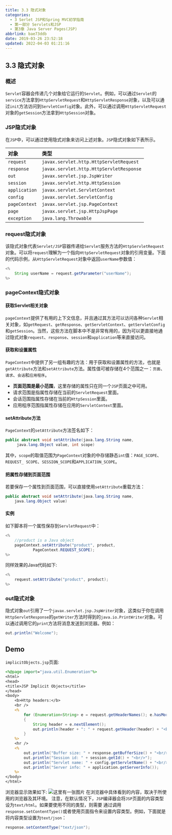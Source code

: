 ```yaml
---
title: 3.3 隐式对象
categories: 
  - 3 Serlet JSP和Spring MVC初学指南
  - 第一部分 Servlets和JSP
  - 第3章 Java Server Pages(JSP)
abbrlink: bae73ddb
date: 2019-03-26 23:52:18
updated: 2022-04-03 01:21:16
---
```

## 3.3 隐式对象 ##
### 概述 ###
`Servlet`容器会传递几个对象给它运行的`Servlet`。例如，可以通过`Servlet`的`service`方法拿到`HttpServletRequest`和`HttpServletResponse`对象，以及可以通过`init`方法访问到`ServletConfig`对象。此外，可以通过调用`HttpServletRequest`对象的`getSession`方法拿到`HttpSession`对象。
### JSP隐式对象 ###
在`JSP`中，可以通过使用隐式对象来访问上述对象。`JSP`隐式对象如下表所示。

|对象|类型|
|:------|:-----------|
|`request`|`javax.servlet.http.HttpServletRequest`|
|`response`|`javax.servlet.http.HttpServletResponse`|
|`out`|`javax.servlet.jsp.JspWriter`|
|`session`|`javax.servlet.http.HttpSession`|
|`application`|`javax.servlet.ServletContext`|
|`config`|`javax.servlet.ServletConfig`|
|`pageContext`|`javax.servlet.jsp.PageContext`|
|`page`|`javax.servlet.jsp.HttpJspPage`|
|`exception`|`java.lang.Throwable`|
### request隐式对象 ###
该隐式对象代表`Servlet/JSP`容器传递给`Servlet`服务方法的`HttpServletRequest`对象。可以将`request`理解为一个指向`HttpServletRequest`对象的引用变量。下面的代码示例，从`HttpServletRequest`对象中返回`userName`参数值：
```java
<%
    String userName = request.getParameter("userName");
%>
```
### pageContext隐式对象 ###
#### 获取Servlet相关对象 ####
`pageContext`提供了有用的上下文信息，并且通过其方法可以访问各种`Servlet`相关对象，如`getRequest`、`getResponse`、`getServletContext`、`getServletConfig`和`getSession`。当然，这些方法在脚本中不是非常有用的，因为可以更直接地通过隐式对象`request`、`response`、`session`和`application`等来直接访问。
#### 获取和设置属性 ####
`PageContext`中提供了另一组有趣的方法：用于获取和设置属性的方法，也就是`getAttribute`方法和`setAttribute`方法。属性值可被存储在4个范围之一：`页面`、`请求`、`会话`和`应用程序`。
- **页面范围是最小范围**，这里存储的属性只在同一个`JSP`页面之中可用。
- 请求范围是指属性存储在当前的`ServletRequest`里面。
- 会话范围指属性存储在当前的`HttpSession`里面。
- 应用程序范围指属性存储在应用的`ServletContext`里面。

#### setAttribute方法 ####
`PageContext`的`setAttribute`方法签名如下：
```java
public abstract void setAttribute(java.lang.String name,
     java.lang.Object value, int scope)
```
其中，`scope`的取值范围为`PageContext`对象的中存储静态`int`值：`PAGE_SCOPE`、`REQUEST_ SCOPE`、`SESSION_SCOPE`和`APPLICATION_SCOPE`。
#### 把属性存储到页面范围 ####
若要保存一个属性到页面范围，可以直接使用`setAttribute`重载方法：
```java
public abstract void setAttribute(java.lang.String name, 
    java.lang.Object value)
```
#### 实例 ####
如下脚本将一个属性保存到`ServletRequest`中：
```java
<%
    //product is a Java object
    pageContext.setAttribute("product", product, 
            PageContext.REQUEST_SCOPE);
%>
```
同样效果的Java代码如下:
```java
<%
    request.setAttribute("product", product);
%>
```
### out隐式对象 ###
隐式对象`out`引用了一个`javax.servlet.jsp.JspWriter`对象，这类似于你在调用`HttpServletResponse`的`getWriter`方法时得到的`java.io.PrintWriter`对象。可以通过调用它的`print`方法将消息发送到浏览器。例如：
```java
out.println("Welcome");
```
## Demo ##
`implicitObjects.jsp`页面:
```jsp
<%@page import="java.util.Enumeration"%>
<html>
<head>
<title>JSP Implicit Objects</title>
</head>
<body>
    <b>Http headers:</b>
    <br />
    <%
        for (Enumeration<String> e = request.getHeaderNames(); e.hasMoreElements();) 
        {
            String header = e.nextElement();
            out.println(header + ": " + request.getHeader(header) + "<br/>");
        }
    %>
    <hr />
    <%
        out.println("Buffer size: " + response.getBufferSize() + "<br/>");
        out.println("Session id: " + session.getId() + "<br/>");
        out.println("Servlet name: " + config.getServletName() + "<br/>");
        out.println("Server info: " + application.getServerInfo());
    %>
</body>
</html>
```
浏览器显示效果如下:
![这里有一张图片](https://image-1257720033.cos.ap-shanghai.myqcloud.com/blog/readbooknote/ServlerJSPAndSpring%20MVCChuXueZhiNan/Chapter3/3.png)
在浏览器中具体看到的内容，取决于所使用的浏览器及其环境。
注意，在默认情况下，`JSP`编译器会将`JSP`页面的内容类型设为`text/html`。如果要使用不同的类型，则需要
通过调用`response.setContentType()`或者使用页面指令来设置内容类型。例如，下面就是将内容类型设置为`text/json`：
```java
response.setContentType("text/json");
```
